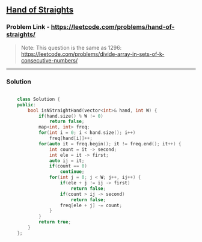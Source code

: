 ## [Hand of Straights](https://leetcode.com/problems/hand-of-straights/)

### Problem Link - https://leetcode.com/problems/hand-of-straights/

> Note: This question is the same as 1296: <https://leetcode.com/problems/divide-array-in-sets-of-k-consecutive-numbers/>

---

### Solution

```cpp

    class Solution {
    public:
        bool isNStraightHand(vector<int>& hand, int W) {
            if(hand.size() % W != 0)
                return false;
            map<int, int> freq;
            for(int i = 0; i < hand.size(); i++)
                freq[hand[i]]++;
            for(auto it = freq.begin(); it != freq.end(); it++) {
                int count = it -> second;
                int ele = it -> first;
                auto ij = it;
                if(count == 0)
                    continue;
                for(int j = 0; j < W; j++, ij++) {
                    if(ele + j != ij -> first)
                        return false;
                    if(count > ij -> second)
                        return false;
                    freq[ele + j] -= count;
                }
            }
            return true;
        }
    };

```